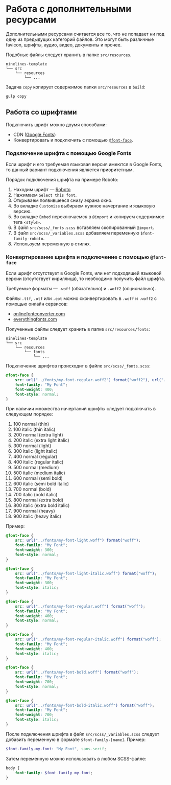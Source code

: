 # Работа с дополнительными ресурсами

Дополнительными ресурсами считается все то, что не попадает ни под одну из предыдущих категорий файлов.
Это могут быть различные favicon, шрифты, аудио, видео, документы и прочее.

Подобные файлы следует хранить в папке `src/resources`.

```text
ninelines-template
└── src
    └── resources
        └── ...
```

Задача `copy` копирует содержимое папки `src/resources` в `build`:

```bash
gulp copy
```

## Работа со шрифтами

Подключить шрифт можно двумя способами:

* CDN ([Google Fonts](https://fonts.google.com/))
* Конвертировать и подключить с помощью [`@font-face`](https://developer.mozilla.org/ru/docs/Web/CSS/@font-face).

### Подключение шрифта с помощью Google Fonts

Если шрифт и его требуемая языковая версия имеются в Google Fonts, то данный вариант подключения является приоритетным.

Порядок подключения шрифта на примере Roboto:

1. Находим шрифт — [Roboto](https://fonts.google.com/specimen/Roboto)
2. Нажимаем `Select this font`.
3. Открываем появившееся снизу экрана окно.
4. Во вкладке `Customize` выбираем нужное начертание и языковую версию.
5. Во вкладке `Embed` переключаемся в `@import` и копируем содержимое тега `<style>`.
6. В файл `src/scss/_fonts.scss` вставляем скопированный `@import`.
7. В файл `src/scss/_variables.scss` добавляем переменную `$font-family-roboto`.
8. Используем переменную в стилях.

### Конвертирование шрифта и подключение с помощью `@font-face`

Если шрифт отсутствует в Google Fonts, или нет подходящей языковой версии (отсутствует кириллица), то необходимо получить файл шрифта.

Требуемые форматы — `.woff` (обязательно) и `.woff2` (опционально).

Файлы `.ttf`, `.otf` или `.eot` можно сконвертировать в `.woff` и `.woff2` с помощью онлайн сервисов:

* [onlinefontconverter.com](https://onlinefontconverter.com/)
* [everythingfonts.com](https://everythingfonts.com/)

Полученные файлы следует хранить в папке `src/resources/fonts`:

```text
ninelines-template
└── src
    └── resources
        └── fonts
            └── ...
```

Подключение шрифтов происходит в файле `src/scss/_fonts.scss`:

```scss
@font-face {
    src: url("../fonts/my-font-regular.woff2") format("woff2"), url("../fonts/my-font-regular.woff") format("woff");
    font-family: "My Font";
    font-weight: 400;
    font-style: normal;
}
```

При наличии множества начертаний шрифты следует подключать в следующем порядке:

1. 100 normal (thin)
2. 100 italic (thin italic)
3. 200 normal (extra light)
4. 200 italic (extra light italic)
5. 300 normal (light)
6. 300 italic (light italic)
7. 400 normal (regular)
8. 400 italic (regular italic)
9. 500 normal (medium)
10. 500 italic (medium italic)
11. 600 normal (semi bold)
12. 600 italic (semi bold italic)
13. 700 normal (bold)
14. 700 italic (bold italic)
15. 800 normal (extra bold)
16. 800 italic (extra bold italic)
17. 900 normal (heavy)
18. 900 italic (heavy italic)

Пример:

```scss
@font-face {
    src: url("../fonts/my-font-light.woff") format("woff");
    font-family: "My Font";
    font-weight: 300;
    font-style: normal;
}

@font-face {
    src: url("../fonts/my-font-light-italic.woff") format("woff");
    font-family: "My Font";
    font-weight: 300;
    font-style: italic;
}

@font-face {
    src: url("../fonts/my-font-regular.woff") format("woff");
    font-family: "My Font";
    font-weight: 400;
    font-style: normal;
}

@font-face {
    src: url("../fonts/my-font-regular-italic.woff") format("woff");
    font-family: "My Font";
    font-weight: 400;
    font-style: italic;
}

@font-face {
    src: url("../fonts/my-font-bold.woff") format("woff");
    font-family: "My Font";
    font-weight: 700;
    font-style: normal;
}

@font-face {
    src: url("../fonts/my-font-bold-italic.woff") format("woff");
    font-family: "My Font";
    font-weight: 700;
    font-style: italic;
}
```

После подключения шрифта в файл `src/scss/_variables.scss` следует добавить переменную в формате `$font-family-[name]`.
Пример:

```scss
$font-family-my-font: "My Font", sans-serif;
```

Затем переменную можно использовать в любом SCSS-файле:

```scss
body {
    font-family: $font-family-my-font;
}
```
